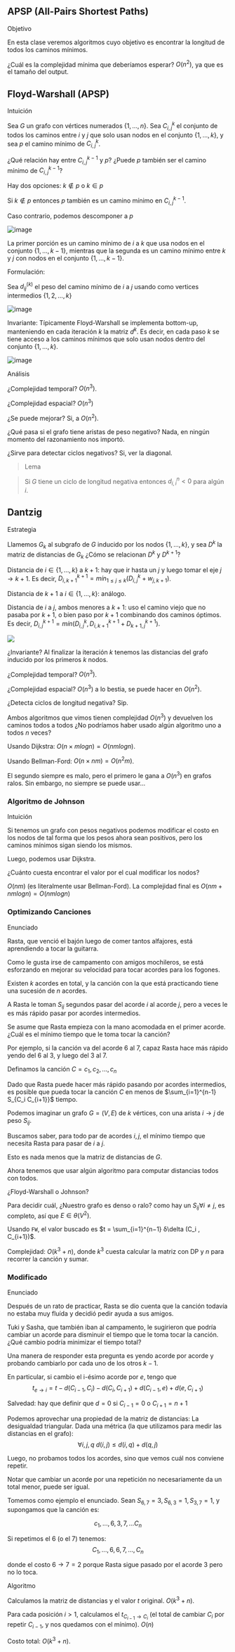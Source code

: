 ## APSP (All-Pairs Shortest Paths)
Objetivo

En esta clase veremos algoritmos cuyo objetivo es encontrar la
longitud de todos los caminos mínimos.

¿Cuál es la complejidad mínima que deberíamos esperar? $O(n^2)$, ya que es el tamaño del output.

## Floyd-Warshall (APSP)
Intuición

Sea $G$ un grafo con vértices numerados $\{1, . . . , n\}$.
Sea $C_{i,j}^k$ el conjunto de todos los caminos entre $i$ y $j$ que solo usan nodos en el conjunto $\{1, . . . , k \}$, y sea $p$ el camino mínimo de $C_{i,j}^k$.

¿Qué relación hay entre $C_{i,j}^{k-1}$ y $p$? ¿Puede $p$ también ser el camino mínimo de $C_{i,j}^{k −1}$?

Hay dos opciones: $k \notin p$ o $k \in p$

Si $k \notin p$ entonces $p$ también es un camino mínimo en $C_{i,j}^{k-1}$.

Caso contrario, podemos descomponer a $p$

![image](/img/image%20copy%203.png)

La primer porción es un camino mínimo de $i$ a $k$ que usa nodos en el conjunto $\{1, . . . , k − 1\}$, mientras que la segunda es un camino mínimo entre $k$ y $j$ con nodos en el conjunto $\{1, . . . , k − 1\}$.

Formulación:

Sea $d_{ij}^{(k)}$ el peso del camino mínimo de $i$ a $j$ usando como vertices intermedios $\{1, 2, . . . , k \}$

![image](/img/image%20copy%204.png)

Invariante: Típicamente Floyd-Warshall se implementa bottom-up, manteniendo
en cada iteración $k$ la matriz $d^k$. Es decir, en cada paso $k$ se tiene acceso a los caminos mínimos que solo usan nodos dentro del conjunto $\{1, . . . , k \}$.


![image](/img/image%20copy%205.png)

Análisis

¿Complejidad temporal? $O(n^3 )$.

¿Complejidad espacial? $O(n^3 )$ 

¿Se puede mejorar? Si, a $O(n^2 )$.

¿Qué pasa si el grafo tiene aristas de peso negativo? Nada, en
ningún momento del razonamiento nos importó.

¿Sirve para detectar ciclos negativos? Si, ver la diagonal.

>Lema

>Si $G$ tiene un ciclo de longitud negativa entonces $d_{i,i}^n \lt 0$ para algún $i$.

## Dantzig
Estrategia

Llamemos $G_k$ al subgrafo de $G$ inducido por los nodos $\{1, . . . , k \}$, y sea $D^k$ la matriz de distancias de $G_k$ ¿Cómo se relacionan $D^k$ y $D^{k +1}$?

Distancia de $i \in \{1, . . . , k\}$ a $k+1$: hay que ir hasta un $j$ y luego tomar el eje $j \to k+1$. Es decir, $D_{i, k+1}^{k+1} = mín_{1 \leq j \leq k} (D_{i,j}^k + w_{j, k+1})$.

Distancia de $k+1$ a $i \in \{1, . . . , k\}$: análogo.

Distancia de $i$ a $j$, ambos menores a $k+1$: uso el camino viejo que no pasaba por $k+1$, o bien paso por $k+1$ combinando dos caminos óptimos. Es decir, $D_{i,j}^{k+1} = mín (D_{i,j}^k, D_{i, k+1}^{k+1} + D_{k+1, j}^{k+1})$.

![](/img/image%20copy%207.png)

¿Invariante? Al finalizar la iteración $k$ tenemos las distancias del grafo inducido por los primeros $k$ nodos.

¿Complejidad temporal? $O(n^3 )$.

¿Complejidad espacial? $O(n^3 )$ a lo bestia, se puede hacer en
$O(n^2 )$.

¿Detecta ciclos de longitud negativa? Sip.

Ambos algoritmos que vimos tienen complejidad $O(n^3 )$ y devuelven
los caminos todos a todos ¿No podríamos haber usado algún
algoritmo uno a todos $n$ veces?

Usando Dijkstra: $O(n × m log n) = O(nm log n)$.

Usando Bellman-Ford: $O(n × nm) = O(n^2 m)$.

El segundo siempre es malo, pero el primero le gana a $O(n^3 )$ en
grafos ralos. Sin embargo, no siempre se puede usar...

### Algoritmo de Johnson
Intuición

Si tenemos un grafo con pesos negativos podemos modificar el costo en los nodos de tal forma que los pesos ahora sean positivos, pero los caminos mínimos sigan siendo los mismos.

Luego, podemos usar Dijkstra.

¿Cuánto cuesta encontrar el valor por el cual modificar los nodos?

$O(nm)$ (es literalmente usar Bellman-Ford). La complejidad final es $O(nm + nm log n) = O(nm log n)$

### Optimizando Canciones
Enunciado

Rasta, que venció el bajón luego de comer tantos alfajores, está
aprendiendo a tocar la guitarra. 

Como le gusta irse de campamento
con amigos mochileros, se está esforzando en mejorar su velocidad
para tocar acordes para los fogones.

Existen $k$ acordes en total, y la canción con la que está practicando tiene una sucesión de $n$ acordes. 

A Rasta le toman $S_{ij}$ segundos pasar del acorde $i$ al acorde $j$, pero a veces le es más rápido pasar por acordes intermedios.

Se asume que Rasta empieza con la mano acomodada en el primer
acorde. ¿Cuál es el mínimo tiempo que le toma tocar la canción?

Por ejemplo, si la canción va del acorde $6$ al $7$, capaz Rasta hace más rápido yendo del $6$ al $3$, y luego del $3$ al $7$.

Definamos la canción $C = c_1 , c_2 , ..., c_n$

Dado que Rasta puede hacer más rápido pasando por acordes
intermedios, es posible que pueda tocar la canción $C$ en menos de $\sum_{i=1}^{n-1} S_{C_i C_{i+1}}$ tiempo.

Podemos imaginar un grafo $G = (V, E)$ de $k$ vértices, con una
arista $i \to j$ de peso $S_{ij}$.

Buscamos saber, para todo par de acordes $i, j$, el mínimo tiempo
que necesita Rasta para pasar de $i$ a $j$.

Esto es nada menos que la matriz de distancias de $G$.

Ahora tenemos que usar algún algoritmo para computar
distancias todos con todos.

¿Floyd-Warshall o Johnson?

Para decidir cuál, ¿Nuestro grafo es denso o ralo? como hay un
$S_{ij} \forall i \neq j$, es completo, así que $E \in \theta (V^2)$.

Usando `FW`, el valor buscado es $t = \sum_{i=1}^{n−1} δ\delta (C_i , C_{i+1})$.

Complejidad: $O(k^3 + n)$, donde $k^3$ cuesta calcular la matriz con DP y $n$ para recorrer la canción y sumar.

### Modificado
Enunciado

Después de un rato de practicar, Rasta se dio cuenta que la canción
todavía no estaba muy fluída y decidió pedir ayuda a sus amigos.

Tuki y Sasha, que también iban al campamento, le sugirieron que
podría cambiar un acorde para disminuir el tiempo que le toma tocar la canción. ¿Qué cambio podría minimizar el tiempo total?

Una manera de responder esta pregunta es yendo acorde por
acorde y probando cambiarlo por cada uno de los otros $k-1$.

En particular, si cambio el i-ésimo acorde por $e$, tengo que
$$t_{e\to i} = t − d(C_{i−1} , C_i ) − d(C_i , C_{i+1} ) + d(C_{i−1} , e) + d(e, C_{i + 1})$$

Salvedad: hay que definir que $d = 0$ si $C_{i−1} = 0$ o $C_{i+1} = n + 1$

Podemos aprovechar una propiedad de la matriz de distancias: La
desigualdad triangular. Dada una métrica (la que utilizamos para
medir las distancias en el grafo):
$$\forall i, j, q \ d(i, j) \leq d(i, q) + d(q, j)$$

Luego, no probamos todos los acordes, sino que vemos cuál nos
conviene repetir.

Notar que cambiar un acorde por una repetición no necesariamente da un total menor, puede ser igual.

Tomemos como ejemplo el enunciado. Sean
$S_{6,7} = 3, S_{6,3} = 1, S_{3,7} = 1$, y supongamos que la canción es:

$$c_1 , ..., 6, 3, 7, ...C_n$$

Si repetimos el $6$ (o el $7$) tenemos:
$$C_1 , ..., 6, 6, 7, ..., C_n$$ 

donde el costo $6 \to 7 = 2$ porque Rasta sigue pasado por el acorde $3$ pero no lo toca.

Algoritmo

Calculamos la matriz de  distancias y el valor $t$ original. $O(k^3 + n)$.

Para cada posición $i \gt 1$, calculamos el $t_{C_{i−1} \to C_i}$ (el total de cambiar $C_i$ por repetir $C_{i−1}$, y nos quedamos con el mínimo). $O(n)$

Costo total: $O(k^3 + n)$.